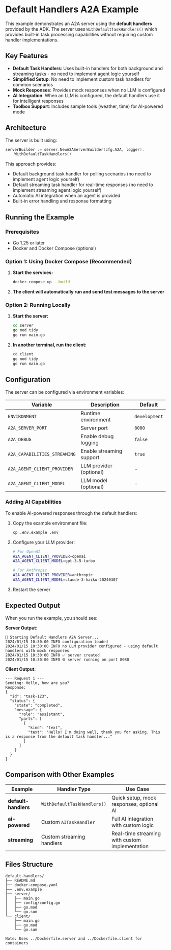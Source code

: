 # Default Handlers A2A Example

This example demonstrates an A2A server using the **default handlers** provided by the ADK. The server uses `WithDefaultTaskHandlers()` which provides built-in task processing capabilities without requiring custom handler implementations.

## Key Features

- **Default Task Handlers**: Uses built-in handlers for both background and streaming tasks - no need to implement agent logic yourself
- **Simplified Setup**: No need to implement custom task handlers for common scenarios
- **Mock Responses**: Provides mock responses when no LLM is configured
- **AI Integration**: When an LLM is configured, the default handlers use it for intelligent responses
- **Toolbox Support**: Includes sample tools (weather, time) for AI-powered mode

## Architecture

The server is built using:

```go
serverBuilder := server.NewA2AServerBuilder(cfg.A2A, logger).
    WithDefaultTaskHandlers()
```

This approach provides:

- Default background task handler for polling scenarios (no need to implement agent logic yourself)
- Default streaming task handler for real-time responses (no need to implement streaming agent logic yourself)
- Automatic AI integration when an agent is provided
- Built-in error handling and response formatting

## Running the Example

### Prerequisites

- Go 1.25 or later
- Docker and Docker Compose (optional)

### Option 1: Using Docker Compose (Recommended)

1. **Start the services:**

   ```bash
   docker-compose up --build
   ```

2. **The client will automatically run and send test messages to the server**

### Option 2: Running Locally

1. **Start the server:**

   ```bash
   cd server
   go mod tidy
   go run main.go
   ```

2. **In another terminal, run the client:**
   ```bash
   cd client
   go mod tidy
   go run main.go
   ```

## Configuration

The server can be configured via environment variables:

| Variable                     | Description              | Default       |
| ---------------------------- | ------------------------ | ------------- |
| `ENVIRONMENT`                | Runtime environment      | `development` |
| `A2A_SERVER_PORT`            | Server port              | `8080`        |
| `A2A_DEBUG`                  | Enable debug logging     | `false`       |
| `A2A_CAPABILITIES_STREAMING` | Enable streaming support | `true`        |
| `A2A_AGENT_CLIENT_PROVIDER`  | LLM provider (optional)  | -             |
| `A2A_AGENT_CLIENT_MODEL`     | LLM model (optional)     | -             |

### Adding AI Capabilities

To enable AI-powered responses through the default handlers:

1. Copy the example environment file:

   ```bash
   cp .env.example .env
   ```

2. Configure your LLM provider:

   ```bash
   # For OpenAI
   A2A_AGENT_CLIENT_PROVIDER=openai
   A2A_AGENT_CLIENT_MODEL=gpt-3.5-turbo

   # For Anthropic
   A2A_AGENT_CLIENT_PROVIDER=anthropic
   A2A_AGENT_CLIENT_MODEL=claude-3-haiku-20240307
   ```

3. Restart the server

## Expected Output

When you run the example, you should see:

**Server Output:**

```
🔧 Starting Default Handlers A2A Server...
2024/01/15 10:30:00 INFO configuration loaded
2024/01/15 10:30:00 INFO no LLM provider configured - using default handlers with mock responses
2024/01/15 10:30:00 INFO ✅ server created
2024/01/15 10:30:00 INFO 🌐 server running on port 8080
```

**Client Output:**

```
--- Request 1 ---
Sending: Hello, how are you?
Response:
{
  "id": "task-123",
  "status": {
    "state": "completed",
    "message": {
      "role": "assistant",
      "parts": [
        {
          "kind": "text",
          "text": "Hello! I'm doing well, thank you for asking. This is a response from the default task handler..."
        }
      ]
    }
  }
}
```

## Comparison with Other Examples

| Example              | Handler Type                | Use Case                                       |
| -------------------- | --------------------------- | ---------------------------------------------- |
| **default-handlers** | `WithDefaultTaskHandlers()` | Quick setup, mock responses, optional AI       |
| **ai-powered**       | Custom `AITaskHandler`      | Full AI integration with custom logic          |
| **streaming**        | Custom streaming handlers   | Real-time streaming with custom implementation |

## Files Structure

```
default-handlers/
├── README.md
├── docker-compose.yaml
├── .env.example
├── server/
│   ├── main.go
│   ├── config/config.go
│   ├── go.mod
│   └── go.sum
└── client/
    ├── main.go
    ├── go.mod
    └── go.sum

Note: Uses ../Dockerfile.server and ../Dockerfile.client for containers
```
